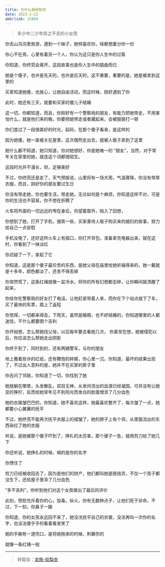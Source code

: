 ```yaml
---
title: 为什么是绘梨衣
date: 2023-2-22
abbrlink: 15869
---
```


> 多少中二少年挥之不去的小女孩

你去山沟沟里旅游，遇到一个妹子，她特喜欢你，啥都想着分你一份

你心不在焉，心里有着另一个人，你认为这只是你人生中的过客

你知道，你终究会离开，这段故事也是你人生中的插曲而已

她是个傻子，也许是先天的，也许是后天的，这不重要，重要的是，她是被卖到这里的

买家知道她傻，也放心，让她自由活动，而这时候，刚好遇到了你

此时，她还有三天，就要和买家的傻儿子结婚

这一切，你都知道，而且，你刚好有一个警察局的朋友，有能力把她带走，不用害怕什么，就是他们来的晚，你要把她带走或者藏起来，会被狠狠打一顿

你们度过了一段很美好的时光，起码，在那个傻子看来，是这样的

因为她傻，她一直被关在屋里，这次偶然走出去，就被人贩子卖到了这里

她什么都不知道，她只知道，你对她很好，你是她唯一的 “朋友”，当然，对于常年关在家里的她，就连这个词都很陌生。

这段时光并不漫长，但，足够美好

不过，你终究还是走了，天气预报说，山里将有一场大雨，气温骤降，你没有带厚衣服，而且，刚好你的朋友要过生日

你没有带走她，你也要生活，带走她，无论如何是个麻烦，你知道这样不对，可是你的生活也不容易，你不想在折腾了

火车将外面的一切远远的甩在身后，你望着窗外，陷入了回想，

你想到了她，打开了手机，搜索一些，买家善待人贩子购买来的媳妇的故事，努力给自己一点安慰

手机没电了，还好这所火车上有插口，你打开背包，准备拿充电器出来，就在这时，你看到了一抹淡红

你迟疑了一下，拿起了它

你知道，这是那个傻子最珍贵的东西，是她父母在庙里给她祈福得来的，她一戴就是十多年，颜色都淡了，还舍不得丢掉

你突然慌了，这条红绳就像一盆冷水，将你的所有幻想都击碎，让你瞬间就清醒了起来，

你给你在警察局的好友打了电话，让他赶紧带着人来，而你在下个站点就下了车，买了最快的车票，踏上了返程

你觉得，一切都来得及，下雨天，虽然是婚期，也不好结婚的，你知道哪里的人都迷信，干什么都要图个吉利

你开始想，怎么帮她找父母，以后每年要去看她几次， 你甚至在想，她被侵犯以后，你应该怎么帮她走出阴影

你终于到了，同时到的，还有两辆警车，与你的朋友

地上撒着些许的红纸，还有鞭炮的碎屑，你心里一沉，你知道，最坏的结果出现了，不过出人意料的是，她并不在买家的房子里

你去问了邻居，你知道了一切，你找到了她

她就躺在哪里，头发散乱，双目无神，从发间流出的血液已经凝固，可并没有让她显的狰狞，反而给她常年见不到阳光而发白的脸蛋增添了几分血色

她的衣服皱巴巴的，你知道，她不喜欢这样，她最喜欢整齐了，每次皱了一点，她都要小心翼翼的抚平

不过，她终究不能再次抚平衣服上的褶皱了，她的脖子上有个洞，从里面流出的东西染红了她的衣服

听说，是她被那个傻子吓到了，挣扎的太厉害，那个傻子一急，就用剪刀给了她几下

你还听说，她挣扎的时候，喊的是你的名字

你愣住了

剪刀已经被收回去了，因为是他们的财产，他们都叫她是赔钱货，不仅一个孩子都没生下，还给屋子里添了几分血色

“多不吉利”，你听到他们对这个女孩做出了最后的评价

此刻，愤怒充斥着你的心，投毒，纵火，你有无数种点子，让他们死于非命，不过，下一刻，你鼻子一酸

你知道，你的女孩永远回不来了，她没法抚平自己的衣裳，没法再叫一次你的名字，也没法傻乎乎的看着看发笑了

她的手腕有一道伤口，是将她拖来的时候，刺藤伤的

就像一条红绳一般

<hr>

> 转载自：[龙族-绘梨衣](https://www.zhihu.com/question/386159068/answer/2786227898)
